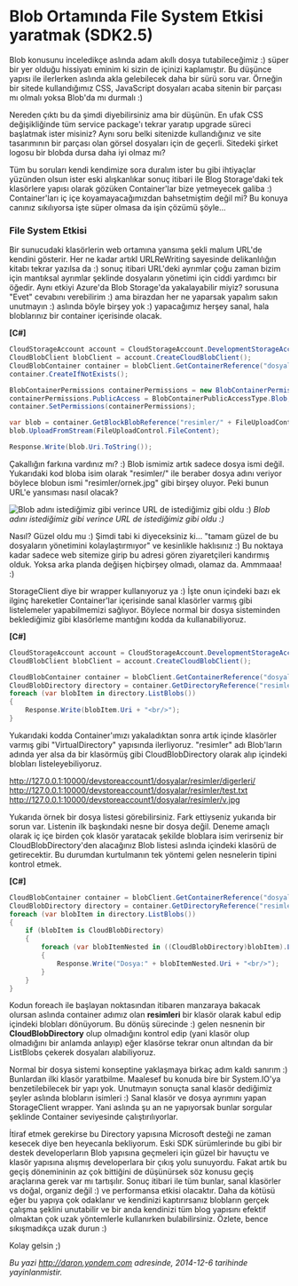 # Blob Ortamında File System Etkisi yaratmak (SDK2.5)
Blob konusunu inceledikçe aslında adam akıllı dosya tutabileceğimiz :)
süper bir yer olduğu hissiyatı eminim ki sizin de içinizi kaplamıştır.
Bu düşünce yapısı ile ilerlerken aslında akla gelebilecek daha bir sürü
soru var. Örneğin bir sitede kullandığımız CSS, JavaScript dosyaları
acaba sitenin bir parçası mı olmalı yoksa Blob'da mı durmalı :)

Nereden çıktı bu da şimdi diyebilirsiniz ama bir düşünün. En ufak CSS
değişikliğinde tüm service package'ı tekrar yaratıp upgrade süreci
başlatmak ister misiniz? Aynı soru belki sitenizde kullandığınız ve site
tasarımının bir parçası olan görsel dosyaları için de geçerli. Sitedeki
şirket logosu bir blobda dursa daha iyi olmaz mı?

Tüm bu soruları kendi kendimize sora duralım ister bu gibi ihtiyaçlar
yüzünden olsun ister eski alışkanlıkar sonuç itibari ile Blog
Storage'daki tek klasörlere yapısı olarak gözüken Container'lar bize
yetmeyecek galiba :) Container'ları iç içe koyamayacağımızdan
bahsetmiştim değil mi? Bu konuya canınız sıkılıyorsa işte süper olmasa
da işin çözümü şöyle...

### File System Etkisi

Bir sunucudaki klasörlerin web ortamına yansıma şekli malum URL'de
kendini gösterir. Her ne kadar artıkl URLReWriting sayesinde
delikanlılığın kitabı tekrar yazılsa da :) sonuç itibari URL'deki
ayrımlar çoğu zaman bizim için mantıksal ayrımlar şeklinde dosyaların
yönetimi için ciddi yardımcı bir öğedir. Aynı etkiyi Azure'da Blob
Storage'da yakalayabilir miyiz? sorusuna "Evet" cevabını verebilirim :)
ama birazdan her ne yaparsak yapalım sakın unutmayın :) aslında böyle
birşey yok :) yapacağımız herşey sanal, hala bloblarınız bir container
içerisinde olacak.

**[C\#]**
```cs
CloudStorageAccount account = CloudStorageAccount.DevelopmentStorageAccount;
CloudBlobClient blobClient = account.CreateCloudBlobClient();
CloudBlobContainer container = blobClient.GetContainerReference("dosyalar");
container.CreateIfNotExists();

BlobContainerPermissions containerPermissions = new BlobContainerPermissions();
containerPermissions.PublicAccess = BlobContainerPublicAccessType.Blob;
container.SetPermissions(containerPermissions);

var blob = container.GetBlockBlobReference("resimler/" + FileUploadControl.FileName);
blob.UploadFromStream(FileUploadControl.FileContent);

Response.Write(blob.Uri.ToString());
```

Çakallığın farkına vardınız mı? :) Blob ismimiz artık sadece dosya ismi
değil. Yukarıdaki kod bloba isim olarak "resimler/" ile beraber dosya
adını veriyor böylece blobun ismi "resimler/ornek.jpg" gibi birşey
oluyor. Peki bunun URL'e yansıması nasıl olacak?

![Blob adını istediğimiz gibi verince URL de istediğimiz gibi oldu
:)](media/Blob_Ortaminda_File_System_Etkisi_yaratmak_SDK2_5/blob_cakalliklari.png)
*Blob adını istediğimiz gibi verince URL de istediğimiz gibi oldu :)*

Nasıl? Güzel oldu mu :) Şimdi tabi ki diyeceksiniz ki... "tamam güzel de
bu dosyaların yönetimini kolaylaştırmıyor" ve kesinlikle haklısınız :)
Bu noktaya kadar sadece web sitemize girip bu adresi gören ziyaretçileri
kandırmış olduk. Yoksa arka planda değişen hiçbirşey olmadı, olamaz da.
Ammmaaa! :)

StorageClient diye bir wrapper kullanıyoruz ya :) İşte onun içindeki
bazı ek ilginç hareketler Container'lar içerisinde sanal klasörler
varmış gibi listelemeler yapabilmemizi sağlıyor. Böylece normal bir
dosya sisteminden beklediğimiz gibi klasörleme mantığını kodda da
kullanabiliyoruz.

**[C\#]**

```cs
CloudStorageAccount account = CloudStorageAccount.DevelopmentStorageAccount;
CloudBlobClient blobClient = account.CreateCloudBlobClient();

CloudBlobContainer container = blobClient.GetContainerReference("dosyalar");
CloudBlobDirectory directory = container.GetDirectoryReference("resimler");
foreach (var blobItem in directory.ListBlobs())
{
    Response.Write(blobItem.Uri + "<br/>");
} 
```

Yukarıdaki kodda Container'ımızı yakaladıktan sonra artık içinde klasörler varmış gibi "VirtualDirectory" yapısında ilerliyoruz. "resimler" adı Blob'ların adında yer alsa da bir klasörmüş gibi
CloudBlobDirectory olarak alıp içindeki blobları listeleyebiliyoruz. 

http://127.0.0.1:10000/devstoreaccount1/dosyalar/resimler/digerleri/  
http://127.0.0.1:10000/devstoreaccount1/dosyalar/resimler/test.txt  
http://127.0.0.1:10000/devstoreaccount1/dosyalar/resimler/v.jpg  

Yukarıda örnek bir dosya listesi görebilirsiniz. Fark ettiyseniz yukarıda bir sorun var. Listenin ilk başkındaki nesne bir dosya değil. Deneme amaçlı olarak iç içe birden çok klasör yaratacak şekilde bloblara isim verirseniz bir CloudBlobDirectory'den alacağınız Blob listesi aslında içindeki klasörü de getirecektir. Bu durumdan kurtulmanın tek yöntemi gelen nesnelerin tipini kontrol etmek.

**[C#]**
```cs
CloudBlobContainer container = blobClient.GetContainerReference("dosyalar");
CloudBlobDirectory directory = container.GetDirectoryReference("resimler");
foreach (var blobItem in directory.ListBlobs())
{
    if (blobItem is CloudBlobDirectory)
    {
        foreach (var blobItemNested in ((CloudBlobDirectory)blobItem).ListBlobs())
        {
            Response.Write("Dosya:" + blobItemNested.Uri + "<br/>");
        }
    }
} 
```

Kodun foreach ile başlayan noktasından itibaren manzaraya bakacak
olursan aslında container adımız olan **resimleri** bir klasör olarak
kabul edip içindeki blobları dönüyorum. Bu dönüş sürecinde :) gelen
nesnenin bir **CloudBlobDirectory** olup olmadığını kontrol edip (yani
klasör olup olmadığını bir anlamda anlayıp) eğer klasörse tekrar onun
altından da bir ListBlobs çekerek dosyaları alabiliyoruz.

Normal bir dosya sistemi konseptine yaklaşmaya birkaç adım kaldı sanırım :)
Bunlardan ilki klasör yaratbilme. Maalesef bu konuda bire bir
System.IO'ya benzetilebilecek bir yapı yok. Unutmayın sonuçta sanal
klasör dediğimiz şeyler aslında blobların isimleri :) Sanal klasör ve
dosya ayrımını yapan StorageClient wrapper. Yani aslında şu an ne
yapıyorsak bunlar sorgular şeklinde Container seviyesinde
çalıştırılıyorlar.

İtiraf etmek gerekirse bu Directory yapısına Microsoft desteği ne zaman kesecek diye ben heyecanla bekliyorum. Eski SDK sürümlerinde bu gibi bir destek developerların Blob yapısına geçmeleri için güzel bir havuçtu ve klasör yapısına alışmış developerlara bir çıkış yolu sunuyordu. Fakat artık bu geçiş dönemininin az çok bittiğini de düşünürsek söz konusu geçiş araçlarına gerek var mı tartışılır. Sonuç itibari ile tüm bunlar, sanal klasörler vs doğal, organiz değil :) ve performansa etkisi olacaktır. Daha da kötüsü eğer bu yapıya çok odaklanır ve kendinizi kaptırırsanız blobların gerçek çalışma şeklini unutabilir ve bir anda kendinizi tüm blog yapısını efektif olmaktan çok uzak yöntemlerle kullanırken bulabilirsiniz. Özlete, bence sıkışmadıkça uzak durun :)

Kolay gelsin ;)



*Bu yazi http://daron.yondem.com adresinde, 2014-12-6 tarihinde yayinlanmistir.*
